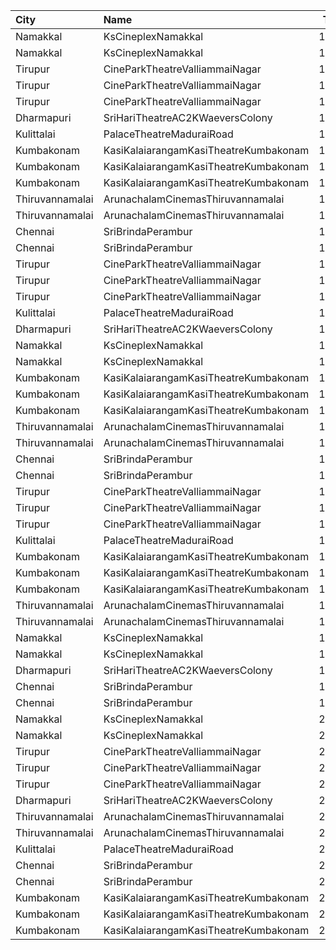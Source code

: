 | City            | Name                                  |  Time | Type        | Price | Capacity | Booked |
| :-------------- | :------------------------------------ | ----: | :---------- | ----: | -------: | -----: |
| Namakkal        | KsCineplexNamakkal                    | 10:30 | Balcony     |  120₹ |       89 |     40 |
| Namakkal        | KsCineplexNamakkal                    | 10:30 | FirstClass  |  100₹ |      113 |     49 |
| Tirupur         | CineParkTheatreValliammaiNagar        | 10:30 | BoxA        |   90₹ |       41 |     21 |
| Tirupur         | CineParkTheatreValliammaiNagar        | 10:30 | BoxB        |   90₹ |       41 |     41 |
| Tirupur         | CineParkTheatreValliammaiNagar        | 10:30 | FirstClass  |   80₹ |      341 |    202 |
| Dharmapuri      | SriHariTheatreAC2KWaeversColony       | 11:00 | FirstClass  |   80₹ |      278 |    149 |
| Kulittalai      | PalaceTheatreMaduraiRoad              | 11:15 | FirstClass  |   60₹ |      249 |      0 |
| Kumbakonam      | KasiKalaiarangamKasiTheatreKumbakonam | 11:15 | BoxA        |  127₹ |       21 |      9 |
| Kumbakonam      | KasiKalaiarangamKasiTheatreKumbakonam | 11:15 | BoxB        |  127₹ |       21 |      9 |
| Kumbakonam      | KasiKalaiarangamKasiTheatreKumbakonam | 11:15 | Balcony     |  125₹ |      216 |    100 |
| Thiruvannamalai | ArunachalamCinemasThiruvannamalai     | 11:15 | FirstClass  |   60₹ |       79 |     39 |
| Thiruvannamalai | ArunachalamCinemasThiruvannamalai     | 11:15 | SecondClass |   60₹ |       12 |      6 |
| Chennai         | SriBrindaPerambur                     | 11:40 | Balcony     |  130₹ |      218 |    122 |
| Chennai         | SriBrindaPerambur                     | 11:40 | FirstClass  |  120₹ |      801 |    437 |
| Tirupur         | CineParkTheatreValliammaiNagar        | 14:00 | BoxA        |   90₹ |       41 |     21 |
| Tirupur         | CineParkTheatreValliammaiNagar        | 14:00 | BoxB        |   90₹ |       41 |     41 |
| Tirupur         | CineParkTheatreValliammaiNagar        | 14:00 | FirstClass  |   80₹ |      341 |    202 |
| Kulittalai      | PalaceTheatreMaduraiRoad              | 14:15 | FirstClass  |   60₹ |      249 |      0 |
| Dharmapuri      | SriHariTheatreAC2KWaeversColony       | 14:15 | FirstClass  |   80₹ |      278 |    149 |
| Namakkal        | KsCineplexNamakkal                    | 14:30 | Balcony     |  120₹ |       89 |     40 |
| Namakkal        | KsCineplexNamakkal                    | 14:30 | FirstClass  |  100₹ |      113 |     49 |
| Kumbakonam      | KasiKalaiarangamKasiTheatreKumbakonam | 14:30 | BoxA        |  127₹ |       21 |      9 |
| Kumbakonam      | KasiKalaiarangamKasiTheatreKumbakonam | 14:30 | BoxB        |  127₹ |       21 |      9 |
| Kumbakonam      | KasiKalaiarangamKasiTheatreKumbakonam | 14:30 | Balcony     |  125₹ |      216 |    100 |
| Thiruvannamalai | ArunachalamCinemasThiruvannamalai     | 14:30 | FirstClass  |   60₹ |       79 |     39 |
| Thiruvannamalai | ArunachalamCinemasThiruvannamalai     | 14:30 | SecondClass |   60₹ |       12 |      6 |
| Chennai         | SriBrindaPerambur                     | 15:00 | Balcony     |  130₹ |      218 |    122 |
| Chennai         | SriBrindaPerambur                     | 15:00 | FirstClass  |  120₹ |      801 |    437 |
| Tirupur         | CineParkTheatreValliammaiNagar        | 18:00 | BoxA        |   90₹ |       41 |     21 |
| Tirupur         | CineParkTheatreValliammaiNagar        | 18:00 | BoxB        |   90₹ |       41 |     41 |
| Tirupur         | CineParkTheatreValliammaiNagar        | 18:00 | FirstClass  |   80₹ |      341 |    202 |
| Kulittalai      | PalaceTheatreMaduraiRoad              | 18:15 | FirstClass  |   60₹ |      249 |      0 |
| Kumbakonam      | KasiKalaiarangamKasiTheatreKumbakonam | 18:15 | BoxA        |  127₹ |       21 |      9 |
| Kumbakonam      | KasiKalaiarangamKasiTheatreKumbakonam | 18:15 | BoxB        |  127₹ |       21 |      9 |
| Kumbakonam      | KasiKalaiarangamKasiTheatreKumbakonam | 18:15 | Balcony     |  125₹ |      216 |    100 |
| Thiruvannamalai | ArunachalamCinemasThiruvannamalai     | 18:15 | FirstClass  |   60₹ |       79 |     39 |
| Thiruvannamalai | ArunachalamCinemasThiruvannamalai     | 18:15 | SecondClass |   60₹ |       12 |      6 |
| Namakkal        | KsCineplexNamakkal                    | 18:30 | Balcony     |  120₹ |       89 |     40 |
| Namakkal        | KsCineplexNamakkal                    | 18:30 | FirstClass  |  100₹ |      113 |     49 |
| Dharmapuri      | SriHariTheatreAC2KWaeversColony       | 18:30 | FirstClass  |   80₹ |      278 |    149 |
| Chennai         | SriBrindaPerambur                     | 18:30 | Balcony     |  130₹ |      218 |    122 |
| Chennai         | SriBrindaPerambur                     | 18:30 | FirstClass  |  120₹ |      801 |    437 |
| Namakkal        | KsCineplexNamakkal                    | 21:30 | Balcony     |  120₹ |       89 |     42 |
| Namakkal        | KsCineplexNamakkal                    | 21:30 | FirstClass  |  100₹ |      113 |     49 |
| Tirupur         | CineParkTheatreValliammaiNagar        | 21:45 | BoxA        |   90₹ |       41 |     21 |
| Tirupur         | CineParkTheatreValliammaiNagar        | 21:45 | BoxB        |   90₹ |       41 |     41 |
| Tirupur         | CineParkTheatreValliammaiNagar        | 21:45 | FirstClass  |   80₹ |      341 |    202 |
| Dharmapuri      | SriHariTheatreAC2KWaeversColony       | 21:45 | FirstClass  |   80₹ |      278 |    149 |
| Thiruvannamalai | ArunachalamCinemasThiruvannamalai     | 21:45 | FirstClass  |   60₹ |       79 |     39 |
| Thiruvannamalai | ArunachalamCinemasThiruvannamalai     | 21:45 | SecondClass |   60₹ |       12 |      6 |
| Kulittalai      | PalaceTheatreMaduraiRoad              | 22:00 | FirstClass  |   60₹ |      249 |      0 |
| Chennai         | SriBrindaPerambur                     | 22:00 | Balcony     |  130₹ |      218 |    122 |
| Chennai         | SriBrindaPerambur                     | 22:00 | FirstClass  |  120₹ |      801 |    437 |
| Kumbakonam      | KasiKalaiarangamKasiTheatreKumbakonam | 22:15 | BoxA        |  127₹ |       21 |      9 |
| Kumbakonam      | KasiKalaiarangamKasiTheatreKumbakonam | 22:15 | BoxB        |  127₹ |       21 |      9 |
| Kumbakonam      | KasiKalaiarangamKasiTheatreKumbakonam | 22:15 | Balcony     |  125₹ |      216 |    100 |